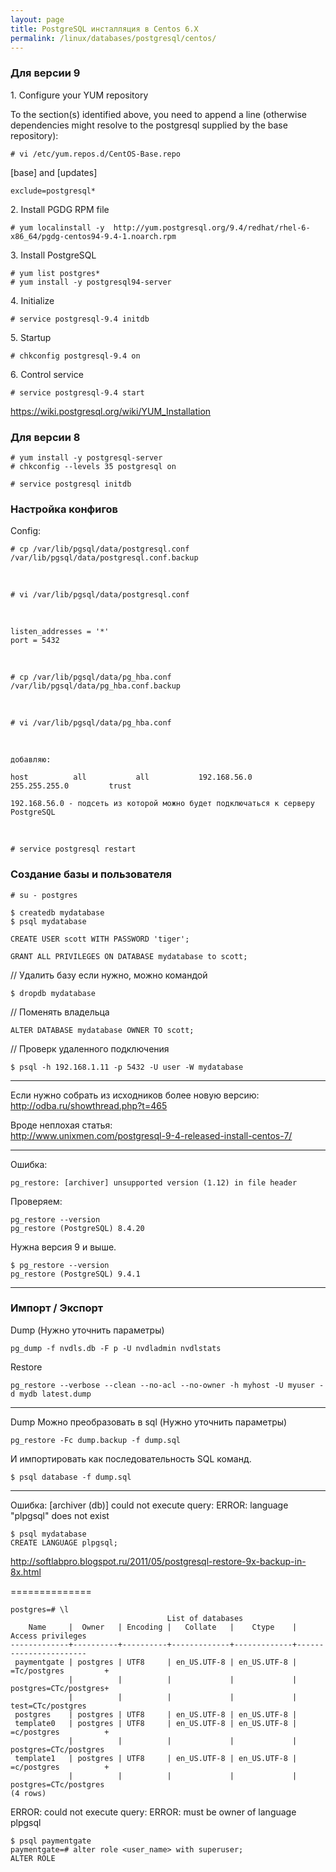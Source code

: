 ```yaml
---
layout: page
title: PostgreSQL инсталляция в Centos 6.X
permalink: /linux/databases/postgresql/centos/
---
```


### Для версии 9

1\. Configure your YUM repository

To the section(s) identified above, you need to append a line (otherwise dependencies might resolve to the postgresql supplied by the base repository):

    # vi /etc/yum.repos.d/CentOS-Base.repo

[base] and [updates]

    exclude=postgresql*

2\. Install PGDG RPM file

    # yum localinstall -y  http://yum.postgresql.org/9.4/redhat/rhel-6-x86_64/pgdg-centos94-9.4-1.noarch.rpm


3\. Install PostgreSQL

    # yum list postgres*
    # yum install -y postgresql94-server


4\. Initialize

    # service postgresql-9.4 initdb

5\. Startup

    # chkconfig postgresql-9.4 on

6\. Control service

    # service postgresql-9.4 start


https://wiki.postgresql.org/wiki/YUM_Installation



### Для версии 8


    # yum install -y postgresql-server
    # chkconfig --levels 35 postgresql on

    # service postgresql initdb


### Настройка конфигов

Config:

    # cp /var/lib/pgsql/data/postgresql.conf /var/lib/pgsql/data/postgresql.conf.backup

<br/>

    # vi /var/lib/pgsql/data/postgresql.conf

<br/>

    listen_addresses = '*'
    port = 5432

<br/>

    # cp /var/lib/pgsql/data/pg_hba.conf /var/lib/pgsql/data/pg_hba.conf.backup

<br/>

    # vi /var/lib/pgsql/data/pg_hba.conf

<br/>

    добавляю:  

    host          all           all           192.168.56.0      255.255.255.0         trust

    192.168.56.0 - подсеть из которой можно будет подключаться к серверу PostgreSQL

<br/>

    # service postgresql restart


### Создание базы и пользователя


    # su - postgres

    $ createdb mydatabase
    $ psql mydatabase

    CREATE USER scott WITH PASSWORD 'tiger';

    GRANT ALL PRIVILEGES ON DATABASE mydatabase to scott;


// Удалить базу если нужно, можно командой

    $ dropdb mydatabase

// Поменять владельца

    ALTER DATABASE mydatabase OWNER TO scott;

// Проверк удаленного подключения

    $ psql -h 192.168.1.11 -p 5432 -U user -W mydatabase

___


Если нужно собрать из исходников более новую версию:
http://odba.ru/showthread.php?t=465  

Вроде неплохая статья:  
http://www.unixmen.com/postgresql-9-4-released-install-centos-7/

______

Ошибка:

    pg_restore: [archiver] unsupported version (1.12) in file header

Проверяем:

    pg_restore --version
    pg_restore (PostgreSQL) 8.4.20

Нужна версия 9 и выше.

    $ pg_restore --version
    pg_restore (PostgreSQL) 9.4.1


______

### Импорт / Экспорт

Dump (Нужно уточнить параметры)

    pg_dump -f nvdls.db -F p -U nvdladmin nvdlstats

Restore

    pg_restore --verbose --clean --no-acl --no-owner -h myhost -U myuser -d mydb latest.dump


______


Dump Можно преобразовать в sql (Нужно уточнить параметры)

    pg_restore -Fc dump.backup -f dump.sql

И импортировать как последовательность SQL команд.

    $ psql database -f dump.sql


_______

Ошибка:
[archiver (db)] could not execute query: ERROR:  language "plpgsql" does not exist

    $ psql mydatabase
    CREATE LANGUAGE plpgsql;


http://softlabpro.blogspot.ru/2011/05/postgresql-restore-9x-backup-in-8x.html



==============



    postgres=# \l
                                       List of databases
        Name     |  Owner   | Encoding |   Collate   |    Ctype    |   Access privileges
    -------------+----------+----------+-------------+-------------+-----------------------
     paymentgate | postgres | UTF8     | en_US.UTF-8 | en_US.UTF-8 | =Tc/postgres         +
                 |          |          |             |             | postgres=CTc/postgres+
                 |          |          |             |             | test=CTc/postgres
     postgres    | postgres | UTF8     | en_US.UTF-8 | en_US.UTF-8 |
     template0   | postgres | UTF8     | en_US.UTF-8 | en_US.UTF-8 | =c/postgres          +
                 |          |          |             |             | postgres=CTc/postgres
     template1   | postgres | UTF8     | en_US.UTF-8 | en_US.UTF-8 | =c/postgres          +
                 |          |          |             |             | postgres=CTc/postgres
    (4 rows)




ERROR: could not execute query: ERROR:  must be owner of language plpgsql

    $ psql paymentgate
    paymentgate=# alter role <user_name> with superuser;
    ALTER ROLE


<!--

REAL
==========================


$ createdb paymentgate

$ psql

# ALTER DATABASE paymentgate OWNER TO test;

postgres=# \l

exit

psql paymentgate

paymentgate=# alter role test with superuser;
ALTER ROLE

-->
